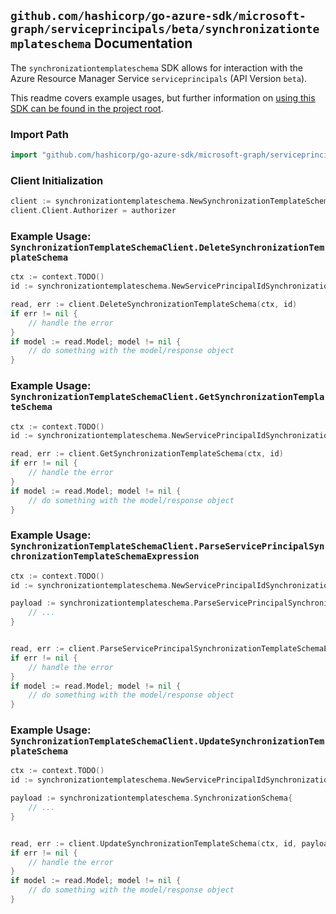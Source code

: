 
## `github.com/hashicorp/go-azure-sdk/microsoft-graph/serviceprincipals/beta/synchronizationtemplateschema` Documentation

The `synchronizationtemplateschema` SDK allows for interaction with the Azure Resource Manager Service `serviceprincipals` (API Version `beta`).

This readme covers example usages, but further information on [using this SDK can be found in the project root](https://github.com/hashicorp/go-azure-sdk/tree/main/docs).

### Import Path

```go
import "github.com/hashicorp/go-azure-sdk/microsoft-graph/serviceprincipals/beta/synchronizationtemplateschema"
```


### Client Initialization

```go
client := synchronizationtemplateschema.NewSynchronizationTemplateSchemaClientWithBaseURI("https://management.azure.com")
client.Client.Authorizer = authorizer
```


### Example Usage: `SynchronizationTemplateSchemaClient.DeleteSynchronizationTemplateSchema`

```go
ctx := context.TODO()
id := synchronizationtemplateschema.NewServicePrincipalIdSynchronizationTemplateID("servicePrincipalIdValue", "synchronizationTemplateIdValue")

read, err := client.DeleteSynchronizationTemplateSchema(ctx, id)
if err != nil {
	// handle the error
}
if model := read.Model; model != nil {
	// do something with the model/response object
}
```


### Example Usage: `SynchronizationTemplateSchemaClient.GetSynchronizationTemplateSchema`

```go
ctx := context.TODO()
id := synchronizationtemplateschema.NewServicePrincipalIdSynchronizationTemplateID("servicePrincipalIdValue", "synchronizationTemplateIdValue")

read, err := client.GetSynchronizationTemplateSchema(ctx, id)
if err != nil {
	// handle the error
}
if model := read.Model; model != nil {
	// do something with the model/response object
}
```


### Example Usage: `SynchronizationTemplateSchemaClient.ParseServicePrincipalSynchronizationTemplateSchemaExpression`

```go
ctx := context.TODO()
id := synchronizationtemplateschema.NewServicePrincipalIdSynchronizationTemplateID("servicePrincipalIdValue", "synchronizationTemplateIdValue")

payload := synchronizationtemplateschema.ParseServicePrincipalSynchronizationTemplateSchemaExpressionRequest{
	// ...
}


read, err := client.ParseServicePrincipalSynchronizationTemplateSchemaExpression(ctx, id, payload)
if err != nil {
	// handle the error
}
if model := read.Model; model != nil {
	// do something with the model/response object
}
```


### Example Usage: `SynchronizationTemplateSchemaClient.UpdateSynchronizationTemplateSchema`

```go
ctx := context.TODO()
id := synchronizationtemplateschema.NewServicePrincipalIdSynchronizationTemplateID("servicePrincipalIdValue", "synchronizationTemplateIdValue")

payload := synchronizationtemplateschema.SynchronizationSchema{
	// ...
}


read, err := client.UpdateSynchronizationTemplateSchema(ctx, id, payload)
if err != nil {
	// handle the error
}
if model := read.Model; model != nil {
	// do something with the model/response object
}
```
